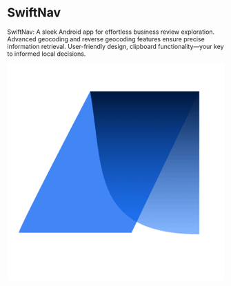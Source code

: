 # SwiftNav
 SwiftNav: A sleek Android app for effortless business review exploration. Advanced geocoding and reverse geocoding features ensure precise information retrieval. User-friendly design, clipboard functionality—your key to informed local decisions.

<p align="center">
  <picture>
    <source media="(prefers-color-scheme: dark)" srcset="./documentation_images/CustomTkinter_logo_dark.png">
    <img src="./Logo.png">
  </picture>
</p>
